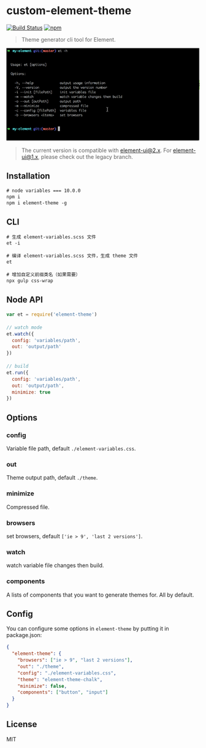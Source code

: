 # custom-element-theme
[![Build Status](https://travis-ci.org/ElementUI/element-theme.svg?branch=master)](https://travis-ci.org/ElementUI/element-theme)
[![npm](https://img.shields.io/npm/v/element-theme.svg)](https://www.npmjs.com/package/element-theme)

> Theme generator cli tool for Element.

![](./media/element.gif)

> The current version is compatible with element-ui@2.x. For element-ui@1.x, please check out the legacy branch.

## Installation
```shell
# node variables === 10.0.0
npm i
npm i element-theme -g
```

## CLI
```shell
# 生成 element-variables.scss 文件
et -i

# 编译 element-variables.scss 文件，生成 theme 文件
et

# 增加自定义前缀类名（如果需要）
npx gulp css-wrap
```

## Node API
```javascript
var et = require('element-theme')

// watch mode
et.watch({
  config: 'variables/path',
  out: 'output/path'
})

// build
et.run({
  config: 'variables/path',
  out: 'output/path',
  minimize: true
})
```

## Options
### config
Variable file path, default `./element-variables.css`.

### out
Theme output path, default `./theme`.

### minimize
Compressed file.

### browsers
set browsers, default `['ie > 9', 'last 2 versions']`.

### watch
watch variable file changes then build.

### components
A lists of components that you want to generate themes for.  All by default.

## Config
You can configure some options in `element-theme` by putting it in package.json:
```json
{
  "element-theme": {
    "browsers": ["ie > 9", "last 2 versions"],
    "out": "./theme",
    "config": "./element-variables.css",
    "theme": "element-theme-chalk",
    "minimize": false,
    "components": ["button", "input"]
  }
}
```

## License
MIT
